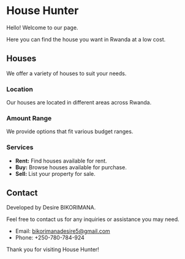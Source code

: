 
#  House Hunter

Hello! Welcome to our page.

Here you can find the house you want in Rwanda at a low cost.

## Houses

We offer a variety of houses to suit your needs.

### Location

Our houses are located in different areas across Rwanda.

### Amount Range

We provide options that fit various budget ranges.

### Services

- **Rent:** Find houses available for rent.
- **Buy:** Browse houses available for purchase.
- **Sell:** List your property for sale.

## Contact

Developed by Desire BIKORIMANA.

Feel free to contact us for any inquiries or assistance you may need.

- Email: bikorimanadesire5@gmail.com
- Phone: +250-780-784-924

Thank you for visiting House Hunter!


